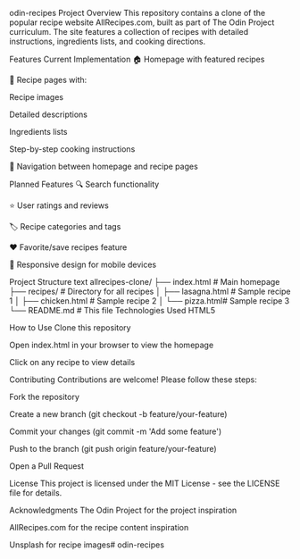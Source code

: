 odin-recipes
Project Overview
This repository contains a clone of the popular recipe website AllRecipes.com, built as part of The Odin Project curriculum. The site features a collection of recipes with detailed instructions, ingredients lists, and cooking directions.

Features
Current Implementation
🏠 Homepage with featured recipes

📄 Recipe pages with:

Recipe images

Detailed descriptions

Ingredients lists

Step-by-step cooking instructions

🔗 Navigation between homepage and recipe pages

Planned Features
🔍 Search functionality

⭐ User ratings and reviews

🏷️ Recipe categories and tags

♥️ Favorite/save recipes feature

📱 Responsive design for mobile devices

Project Structure
text
allrecipes-clone/
├── index.html                  # Main homepage
├── recipes/                    # Directory for all recipes
│   ├── lasagna.html            # Sample recipe 1
│   ├── chicken.html # Sample recipe 2
│   └── pizza.html# Sample recipe 3           
└── README.md                   # This file
Technologies Used
HTML5

How to Use
Clone this repository

Open index.html in your browser to view the homepage

Click on any recipe to view details

Contributing
Contributions are welcome! Please follow these steps:

Fork the repository

Create a new branch (git checkout -b feature/your-feature)

Commit your changes (git commit -m 'Add some feature')

Push to the branch (git push origin feature/your-feature)

Open a Pull Request

License
This project is licensed under the MIT License - see the LICENSE file for details.

Acknowledgments
The Odin Project for the project inspiration

AllRecipes.com for the recipe content inspiration

Unsplash for recipe images# odin-recipes
